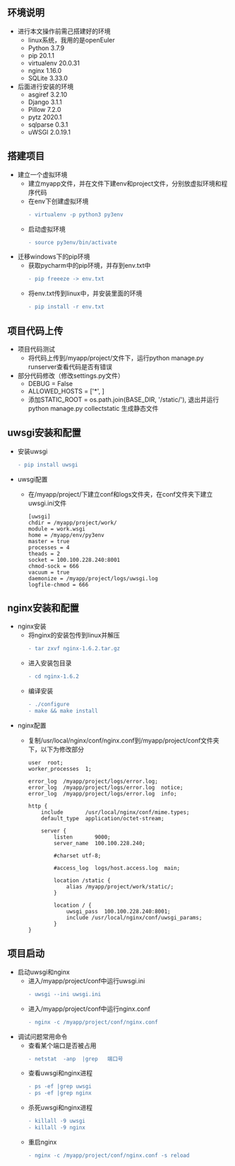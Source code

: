 ## 环境说明
* 进行本文操作前需己搭建好的环境      
  - linux系统，我用的是openEuler          
  - Python 3.7.9
  - pip 20.1.1
  - virtualenv 20.0.31
  - nginx 1.16.0
  - SQLite 3.33.0
* 后面进行安装的环境              
  - asgiref 3.2.10
  - Django 3.1.1
  - Pillow 7.2.0
  - pytz 2020.1
  - sqlparse 0.3.1
  - uWSGI 2.0.19.1

## 搭建项目
* 建立一个虚拟环境
  - 建立myapp文件，并在文件下建env和project文件，分别放虚拟环境和程序代码
  - 在env下创建虚拟环境      
    ```diff
    - virtualenv -p python3 py3env
    ```
  - 启动虚拟环境     
    ```diff
    - source py3env/bin/activate
    ```
* 迁移windows下的pip环境
  - 获取pycharm中的pip环境，并存到env.txt中        
    ```diff
    - pip freeeze -> env.txt
    ```
  - 将env.txt传到linux中，并安装里面的环境     
    ```diff
    - pip install -r env.txt
    ```
## 项目代码上传
* 项目代码测试
  - 将代码上传到/myapp/project/文件下，运行python manage.py runserver查看代码是否有错误
* 部分代码修改（修改settings.py文件）
  - DEBUG = False 
  - ALLOWED_HOSTS = ['*',  ]
  - 添加STATIC_ROOT = os.path.join(BASE_DIR, '/static/'), 退出并运行 python manage.py collectstatic 生成静态文件
  
## uwsgi安装和配置
* 安装uwsgi
    ```diff
    - pip install uwsgi
    ```
* uwsgi配置
  - 在/myapp/project/下建立conf和logs文件夹，在conf文件夹下建立uwsgi.ini文件      
  
        [uwsgi]          
        chdir = /myapp/project/work/            
        module = work.wsgi             
        home = /myapp/env/py3env             
        master = true         
        processes = 4        
        theads = 2           
        socket = 100.100.228.240:8001          
        chmod-sock = 666           
        vacuum = true           
        daemonize = /myapp/project/logs/uwsgi.log              
        logfile-chmod = 666         

  
## nginx安装和配置
* nginx安装
  - 将nginx的安装包传到linux并解压    
    ```diff
    - tar zxvf nginx-1.6.2.tar.gz
    ```
  - 进入安装包目录
    ```diff
    - cd nginx-1.6.2
    ```
  - 编译安装  
    ```diff
    - ./configure    
    - make && make install  
    ```
* nginx配置
  - 复制/usr/local/nginx/conf/nginx.conf到/myapp/project/conf文件夹下，以下为修改部分                
   
        user  root;
        worker_processes  1;

        error_log  /myapp/project/logs/error.log;
        error_log  /myapp/project/logs/error.log  notice;
        error_log  /myapp/project/logs/error.log  info;

        http {
            include       /usr/local/nginx/conf/mime.types;
            default_type  application/octet-stream;

            server {
                listen       9000;
                server_name  100.100.228.240;

                #charset utf-8;

                #access_log  logs/host.access.log  main;

                location /static {
                    alias /myapp/project/work/static/; 
                }

                location / {
                    uwsgi_pass  100.100.228.240:8001;
                    include /usr/local/nginx/conf/uwsgi_params;
                }
        }
## 项目启动
  * 启动uwsgi和nginx
    - 进入/myapp/project/conf中运行uwsgi.ini
      ```diff
      - uwsgi --ini uwsgi.ini
      ```
    - 进入/myapp/project/conf中运行nginx.conf
      ```diff
      - nginx -c /myapp/project/conf/nginx.conf
      ```
  * 调试问题常用命令
    - 查看某个端口是否被占用
      ```diff
      - netstat  -anp  |grep   端口号
      ```
    - 查看uwsgi和nginx进程
      ```diff
      - ps -ef |grep uwsgi
      - ps -ef |grep nginx
      ```
    - 杀死uwsgi和nginx进程
      ```diff
      - killall -9 uwsgi
      - killall -9 nginx
      ```
    - 重启nginx
      ```diff
      - nginx -c /myapp/project/conf/nginx.conf -s reload
      ```
    
    
    









  
